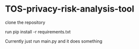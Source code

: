 # TOS-privacy-risk-analysis-tool

clone the repository

run pip install -r requirements.txt

Currently just run main.py and it does something
